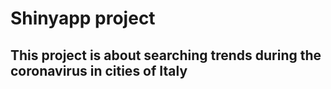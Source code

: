 # Shinyapp project
## This project is about searching trends during the coronavirus in cities of Italy
